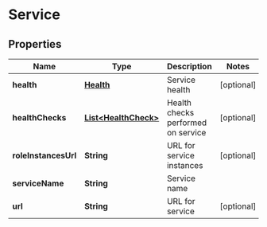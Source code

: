 
# Service

## Properties
Name | Type | Description | Notes
------------ | ------------- | ------------- | -------------
**health** | [**Health**](Health.md) | Service health |  [optional]
**healthChecks** | [**List&lt;HealthCheck&gt;**](HealthCheck.md) | Health checks performed on service |  [optional]
**roleInstancesUrl** | **String** | URL for service instances |  [optional]
**serviceName** | **String** | Service name | 
**url** | **String** | URL for service |  [optional]



